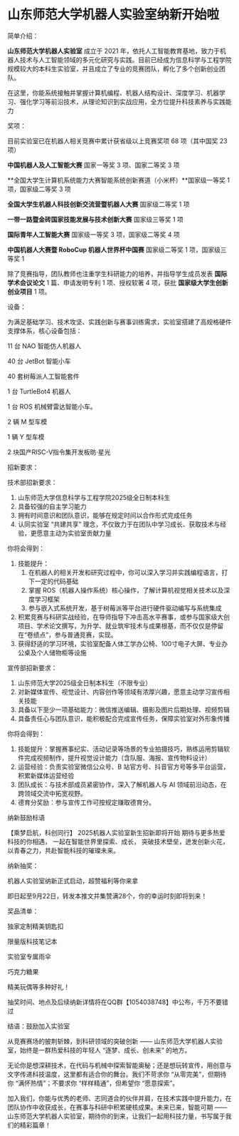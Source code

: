 # 山东师范大学机器人实验室纳新开始啦

简单介绍：

**山东师范大学机器人实验室** 成立于 2021 年，依托人工智能教育基地，致力于机器人技术与人工智能领域的多元化研究与实践。目前已经成为信息科学与工程学院规模较大的本科生实验室，并且成立了专业的竞赛团队，孵化了多个创新创业团队。

在这里，你能系统接触并掌握计算机编程、机器人结构设计、深度学习、机器学习、强化学习等前沿技术，从理论知识到实战应用，全方位提升科技素养与实践能力



奖项：

目前实验室已在机器人相关竞赛中累计获省级以上竞赛奖项 68 项（其中国奖 23 项）

**中国机器人及人工智能大赛** 国家一等奖 3 项、国家二等奖 3 项

**全国大学生计算机系统能力大赛智能系统创新赛道（小米杯）**国家级一等奖 1 项，国家级二等奖 3 项

**全国大学生机器人科技创新交流营暨机器人大赛** 国家级二等奖 1 项 

**一带一路暨金砖国家技能发展与技术创新大赛** 国家级三等奖 1 项

**国际青年人工智能大赛** 国家级一等奖 3 项，国家级二等奖 4 项

**中国机器人大赛暨 RoboCup 机器人世界杯中国赛** 国家级二等奖 1 项，国家级三等奖 1 

除了竞赛指导，团队教师也注重学生科研能力的培养，并指导学生成员发表 **国际学术会议论文** 1 篇、申请发明专利 1 项、授权软著 4 项，获批 **国家级大学生创新创业项目** 1 项。



设备：

为满足基础学习、技术攻坚、实践创新与赛事训练需求，实验室搭建了高规格硬件支撑体系，核心设备包括：

11 台 NAO 智能仿人机器人

40 台 JetBot 智能小车

40 套树莓派人工智能套件

1 台 TurtleBot4 机器人

1 台 ROS 机械臂雷达智能小车。

2 辆 M 型车模

1 辆 Y 型车模

2 块国产RISC-V指令集开发板昉·星光





招新要求：

技术部招新要求：

1. 山东师范大学信息科学与工程学院2025级全日制本科生
2. 具备较强的自主学习能力
3. 拥有时间意识和团队意识，能够在规定时间以合作形式完成任务
4. 认同实验室 “共建共享” 理念，不仅致力于在团队中学习成长、获取技术与经验，更愿意主动为实验室贡献力量 

你将会得到：

1. 技能提升：
   1. 在机器人的相关开发和研究过程中，你可以深入学习并实践编程语言，打下一定的代码基础
   2. 掌握 ROS（机器人操作系统）核心操作，了解计算机视觉相关技术以及深度学习框架
   3. 参与嵌入式系统开发，基于树莓派等平台进行硬件驱动编写与系统集成
2. 积累竞赛与科研实战经验，在导师指导下冲击高水平赛事，或参与国家级大创项目、学术论文撰写，为升学、就业筑牢技术与成果根基，而不仅仅是停留在“卷绩点”，参与普通竞赛，实现。
3. 获得舒适的学习环境，实验室配备人体工学办公椅、100寸电子大屏、专业办公桌及个人储物柜等设施

宣传部招新要求：

1. 山东师范大学2025级全日制本科生（不限专业）
2. 对新媒体宣传、视觉设计、内容创作等领域有浓厚兴趣，愿意主动学习宣传相关技能
3. 具备以下至少一项基础能力：微信推送编辑、摄影及图片后期处理、视频剪辑
4. 具备责任心与团队意识，能积极配合完成宣传任务，保障实验室对外形象传播

你将会得到：

1. 技能提升：掌握赛事纪实、活动记录等场景的专业拍摄技巧，熟练运用剪辑软件完成视频制作，提升视觉设计能力（含队服、海报、宣传物料设计）
2. 运营经验：负责实验室微信公众号、B 站官方号、抖音官方号等多平台运营，积累新媒体运营经验
3. 团队成长：与技术部成员紧密协作，深入了解机器人与 AI 领域前沿动态，在跨领域交流中拓宽视野。
4. 德育分奖励：参与宣传工作可按规定赚取德育分。



纳新鼓励标语

【乘梦启航，科创同行】
2025机器人实验室新生招新即将开始
期待与更多热爱科技的你相遇，
一起在智能世界里探索、成长，
突破技术壁垒，迸发创新火花，
以青春之力，共赴智能科技的璀璨未来。



纳新抽奖：

机器人实验室纳新正式启动，超赞福利等你来拿

即日起至9月22日，转发本推文并集赞满28个，你的幸运时刻即将到来！

奖品清单：

独家定制精美钥匙扣

限量版科技笔记本

实验室专属雨伞

巧克力糖果

精美玩偶等多种好礼！

抽奖时间、地点及后续纳新详情将在QQ群【1054038748】中公布，千万不要错过



结语：鼓励加入实验室

从竞赛赛场的披荆斩棘，到科研领域的突破创新 —— 山东师范大学机器人实验室，始终是一群热爱科技的年轻人 “逐梦、成长、创未来” 的地方。

无论你是想深耕技术，在代码与机械中探索智能奥秘；还是想玩转宣传，用创意与文字传递科技温度，这里都有适合你的舞台。我们不苛求你 “从零完美”，但期待你 “满怀热情”；不要求你 “样样精通”，但希望你 “愿意探索”。

加入我们，你能与优秀的老师、志同道合的伙伴并肩，在技术实践中提升能力，在团队协作中收获成长，在赛事与科研中积累硬核成果。未来已来，智能可期 —— 山东师范大学机器人实验室，期待你的到来，让我们一起用科技力量，书写属于我们的精彩篇章！